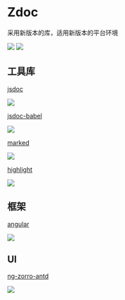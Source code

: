 # Zdoc

采用新版本的库，适用新版本的平台环境

![](https://img.shields.io/npm/l/express.svg)
![](https://img.shields.io/badge/node->=14.17.0-g.svg)

## 工具库

[jsdoc][https://github.com/jsdoc/jsdoc]

![](https://img.shields.io/badge/jsdoc->=3.6.6-blue.svg)

[jsdoc-babel][https://github.com/ctumolosus/jsdoc-babel]

![](https://img.shields.io/badge/jsdocBabel->=0.5.0-blue.svg)

[marked][https://github.com/markedjs/marked]

![](https://img.shields.io/badge/marked->=2.0.3-blue.svg)

[highlight][https://github.com/highlightjs/highlight.js]

![](https://img.shields.io/badge/highlight->=10.7.2-blue.svg)


[https://github.com/ctumolosus/jsdoc-babel]: https://github.com/ctumolosus/jsdoc-babel

[https://github.com/markedjs/marked]: https://github.com/markedjs/marked

[https://github.com/highlightjs/highlight.js]: https://github.com/highlightjs/highlight.js

[https://github.com/jsdoc/jsdoc]: https://github.com/jsdoc/jsdoc

## 框架

[angular][https://github.com/angular/angular]

![](https://img.shields.io/badge/angular->=11.2.14-blue.svg)

[https://github.com/angular/angular]: https://github.com/angular/angular

## UI

[ng-zorro-antd][https://github.com/NG-ZORRO/ng-zorro-antd]

![](https://img.shields.io/badge/ngZorroAntd->=11.4.1-blue.svg)

[https://github.com/NG-ZORRO/ng-zorro-antd]: https://github.com/NG-ZORRO/ng-zorro-antd